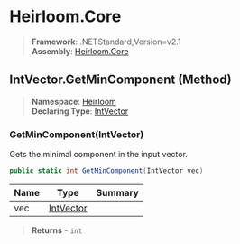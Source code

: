 # Heirloom.Core

> **Framework**: .NETStandard,Version=v2.1  
> **Assembly**: [Heirloom.Core][0]

## IntVector.GetMinComponent (Method)

> **Namespace**: [Heirloom][0]  
> **Declaring Type**: [IntVector][1]

### GetMinComponent(IntVector)

Gets the minimal component in the input vector.

```cs
public static int GetMinComponent(IntVector vec)
```

| Name | Type           | Summary |
|------|----------------|---------|
| vec  | [IntVector][1] |         |

> **Returns** - `int`

[0]: ../../../Heirloom.Core.md
[1]: ../IntVector.md
